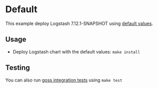 # Default

This example deploy Logstash 7.12.1-SNAPSHOT using [default values][].


## Usage

* Deploy Logstash chart with the default values: `make install`


## Testing

You can also run [goss integration tests][] using `make test`


[goss integration tests]: https://github.com/elastic/helm-charts/tree/7.12/logstash/examples/default/test/goss.yaml
[default values]: https://github.com/elastic/helm-charts/tree/7.12/logstash/values.yaml
